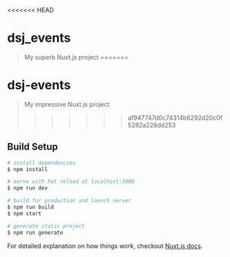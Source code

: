 <<<<<<< HEAD
# dsj_events

> My superb Nuxt.js project
=======
# dsj-events

> My impressive Nuxt.js project
>>>>>>> af947747d0c74314b6292d20c0f5282a228dd253

## Build Setup

``` bash
# install dependencies
$ npm install

# serve with hot reload at localhost:3000
$ npm run dev

# build for production and launch server
$ npm run build
$ npm start

# generate static project
$ npm run generate
```

For detailed explanation on how things work, checkout [Nuxt.js docs](https://nuxtjs.org).
